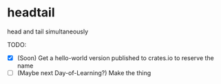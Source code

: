 # headtail
head and tail simultaneously

TODO:
- [x] (Soon) Get a hello-world version published to crates.io to reserve the name
- [ ] (Maybe next Day-of-Learning?) Make the thing
